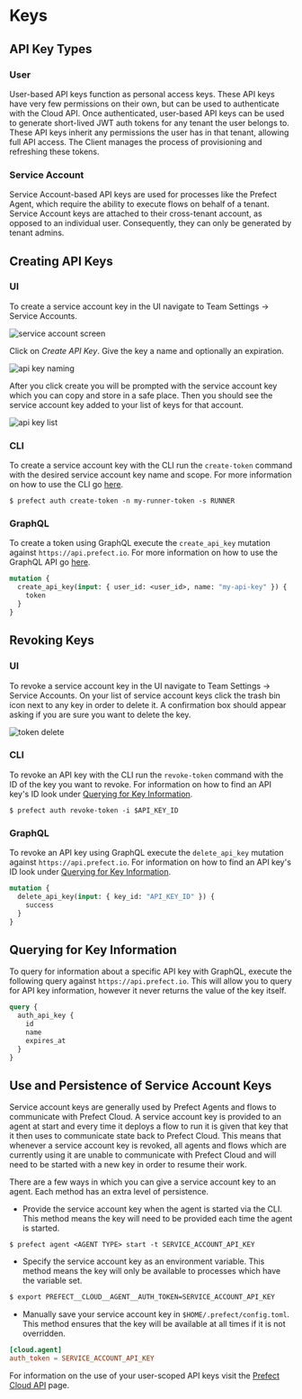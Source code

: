 # Keys <Badge text="Cloud"/>

## API Key Types

### User

User-based API keys function as personal access keys. These API keys have very few permissions on their own, but can be used to authenticate with the Cloud API. Once authenticated, user-based API keys can be used to generate short-lived JWT auth tokens for any tenant the user belongs to. These API keys inherit any permissions the user has in that tenant, allowing full API access. The Client manages the process of provisioning and refreshing these tokens.

### Service Account

Service Account-based API keys are used for processes like the Prefect Agent, which require the ability to execute flows on behalf of a tenant. Service Account keys are attached to their cross-tenant account, as opposed to an individual user. Consequently, they can only be generated by tenant admins.

## Creating API Keys

### UI

To create a service account key in the UI navigate to Team Settings -> Service Accounts.

![service account screen](/orchestration/ui/service-accounts.png)

Click on _Create API Key_. Give the key a name and optionally an expiration.

![api key naming](/api_key_name.png)

After you click create you will be prompted with the service account key which you can copy and store in a safe place. Then you should see the service account key added to your list of keys for that account.

![api key list](/api_key_list.png)

### CLI

To create a service account key with the CLI run the `create-token` command with the desired service account key name and scope. For more information on how to use the CLI go [here](cli.html).

```
$ prefect auth create-token -n my-runner-token -s RUNNER
```

### GraphQL

To create a token using GraphQL execute the `create_api_key` mutation against `https://api.prefect.io`. For more information on how to use the GraphQL API go [here](api.html).

```graphql
mutation {
  create_api_key(input: { user_id: <user_id>, name: "my-api-key" }) {
    token
  }
}
```

## Revoking Keys

### UI

To revoke a service account key in the UI navigate to Team Settings -> Service Accounts. On your list of service account keys click the trash bin icon next to any key in order to delete it. A confirmation box should appear asking if you are sure you want to delete the key.

![token delete](/token_delete.png)

### CLI

To revoke an API key with the CLI run the `revoke-token` command with the ID of the key you want to revoke. For information on how to find an API key's ID look under [Querying for Key Information](tokens.html#querying-for-key-information).

```
$ prefect auth revoke-token -i $API_KEY_ID
```

### GraphQL

To revoke an API key using GraphQL execute the `delete_api_key` mutation against `https://api.prefect.io`. For information on how to find an API key's ID look under [Querying for Key Information](tokens.html#querying-for-key-information).

```graphql
mutation {
  delete_api_key(input: { key_id: "API_KEY_ID" }) {
    success
  }
}
```

## Querying for Key Information

To query for information about a specific API key with GraphQL, execute the following query against `https://api.prefect.io`. This will allow you to query for API key information, however it never returns the value of the key itself.

```graphql
query {
  auth_api_key {
    id
    name
    expires_at
  }
}
```

## Use and Persistence of Service Account Keys

Service account keys are generally used by Prefect Agents and flows to communicate with Prefect Cloud. A service account key is provided to an agent at start and every time it deploys a flow to run it is given that key that it then uses to communicate state back to Prefect Cloud. This means that whenever a service account key is revoked, all agents and flows which are currently using it are unable to communicate with Prefect Cloud and will need to be started with a new key in order to resume their work.

There are a few ways in which you can give a service account key to an agent. Each method has an extra level of persistence.

- Provide the service account key when the agent is started via the CLI. This method means the key will need to be provided each time the agent is started.

```
$ prefect agent <AGENT TYPE> start -t SERVICE_ACCOUNT_API_KEY
```

- Specify the service account key as an environment variable. This method means the key will only be available to processes which have the variable set.

```bash
$ export PREFECT__CLOUD__AGENT__AUTH_TOKEN=SERVICE_ACCOUNT_API_KEY
```

- Manually save your service account key in `$HOME/.prefect/config.toml`. This method ensures that the key will be available at all times if it is not overridden.

```toml
[cloud.agent]
auth_token = SERVICE_ACCOUNT_API_KEY
```

For information on the use of your user-scoped API keys visit the [Prefect Cloud API](api.html) page.
